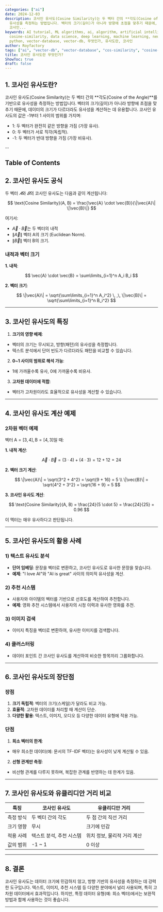 ```yaml
---
categories: ["ai"]
date: 2024-12-03
description: 코사인 유사도(Cosine Similarity)는 두 벡터 간의 **각도(Cosine of the Angle)**를 기반으로
  유사성을 측정하는 방법입니다. 벡터의 크기(길이)가 아니라 방향에 초점을 맞추기 때문에, 데이터의 크기가 다르더라도 유사성을 계산하는 데 유용합니다.
  코사인...
keywords: AI tutorial, ML algorithms, ai, algorithm, artificial intelligence, cos-similarity,
  cosine-similarity, data science, deep learning, machine learning, neural networks,
  python, vector-database, vector-db, 무엇인가, 유사도란, 코사인
author: Royfactory
tags: ["ai", "vector-db", "vector-database", "cos-similarity", "cosine-similarity", "algorithm"]
title: 코사인 유사도란 무엇인가?
ShowToc: true
draft: false
---
```


## 1. 코사인 유사도란?
코사인 유사도(Cosine Similarity)는 두 벡터 간의 **각도(Cosine of the Angle)**를 기반으로 유사성을 측정하는 방법입니다. 벡터의 크기(길이)가 아니라 방향에 초점을 맞추기 때문에, 데이터의 크기가 다르더라도 유사성을 계산하는 데 유용합니다.
코사인 유사도의 값은 -1부터 1 사이의 범위를 가지며:
- 1: 두 벡터가 완전히 같은 방향을 가짐 (가장 유사).
- 0: 두 벡터가 서로 직각(독립적).
- -1: 두 벡터가 반대 방향을 가짐 (가장 비유사).

--
## Table of Contents

## 2. 코사인 유사도 공식
두 벡터 $𝐴$와 $𝐵$의 코사인 유사도는 다음과 같이 계산됩니다:

$$
\text{Cosine Similarity}(A, B) = \frac{\vec{A} \cdot \vec{B}}{\|\vec{A}\| \|\vec{B}\|}
$$

여기서:
- $\vec{A} \cdot \vec{B}$는 두 벡터의 내적
- $\|\vec{A}\|$ 벡터 $\text{A}$의 크기 (Euclidean Norm).
- $\|\vec{B}\|$ 벡터 $\text{B}$의 크기.

### 내적과 벡터 크기
**1. 내적**:

$$
\vec{A} \cdot \vec{B} = \sum\limits_{i=1}^n A_i B_i
$$

**2. 벡터 크기**:

$$
\|\vec{A}\| = \sqrt{\sum\limits_{i=1}^n A_i^2} \, ,\, \|\vec{B}\| = \sqrt{\sum\limits_{i=1}^n B_i^2}
$$

---

## 3. 코사인 유사도의 특징
1. **크기의 영향 배제**:
  - 벡터의 크기는 무시되고, 방향(패턴)의 유사성을 측정합니다.
  - 텍스트 분석에서 단어 빈도가 다르더라도 패턴을 비교할 수 있습니다.
2. **0~1 사이의 범위로 해석 가능**:
  - $\text{1}$에 가까울수록 유사, $\text{0}$에 가까울수록 비유사.
3. **고차원 데이터에 적합**:
  - 벡터가 고차원이라도 효율적으로 유사성을 계산할 수 있습니다.

---

## 4. 코사인 유사도 계산 예제
### 2차원 벡터 예제
벡터 $\text{A} = [3, 4], \text{B} = [4, 3]$일 때:

**1. 내적 계산**:

$$
\vec{A} \cdot \vec{B} = (3 \cdot 4) + (4 \cdot 3) = 12 + 12 = 24
$$


**2. 벡터 크기 계산**:

$$
\|\vec{A}\| = \sqrt{3^2 + 4^2} = \sqrt{9 + 16} = 5
\\
\|\vec{B}\| = \sqrt{4^2 + 3^2} = \sqrt{16 + 9} = 5
$$

**3. 코사인 유사도 계산**:

$$
\text{Cosine Similarity}(A, B) = \frac{24}{5 \cdot 5} = \frac{24}{25} = 0.96
$$

이 멕터는 매우 유사하다고 판단됩니다.

---

## 5. 코사인 유사도의 활용 사례
### 1) 텍스트 유사도 분석
- **단어 임베딩**: 문장을 벡터로 변환하고, 코사인 유사도로 유사한 문장을 찾습니다.
- **예제**: "I love AI"와 "AI is great" 사이의 의미적 유사성을 계산.
### 2) 추천 시스템
- 사용자와 아이템의 벡터를 기반으로 선호도를 계산하여 추천합니다.
- **예제**: 영화 추천 시스템에서 사용자의 시청 이력과 유사한 영화를 추천.
### 3) 이미지 검색
- 이미지 특징을 벡터로 변환하여, 유사한 이미지를 검색합니다.
### 4) 클러스터링
- 데이터 포인트 간 코사인 유사도를 계산하여 비슷한 항목끼리 그룹화합니다.

---

## 6. 코사인 유사도의 장단점
### 장점
1. **크기 독립적**: 벡터의 크기(스케일)가 달라도 비교 가능.
2. **효율적**: 고차원 데이터를 처리할 때 계산이 단순.
3. **다양한 활용**: 텍스트, 이미지, 오디오 등 다양한 데이터 유형에 적용 가능.

### 단점
1. **희소 벡터의 한계**:
  - 매우 희소한 데이터(예: 문서의 TF-IDF 벡터)는 유사성이 낮게 계산될 수 있음.
2. **선형 관계만 측정**:
  - 비선형 관계를 다루지 못하며, 복잡한 관계를 반영하는 데 한계가 있음.

---

## 7. 코사인 유사도와 유클리디안 거리 비교

|특징|코사인 유사도|유클리디안 거리|
|---|------|-----|
|측정 방식|두 벡터 간의 각도|두 점 간의 직선 거리|
|크기 영향|무시|크기에 민감|
|적용 사례|텍스트 분석, 추천 시스템|위치 정보, 물리적 거리 계산|
|값의 범위|-1 ~ 1|0 이상|

---

## 8. 결론
코사인 유사도는 데이터 크기에 민감하지 않고, 방향 기반의 유사성을 측정하는 데 강력한 도구입니다. 텍스트, 이미지, 추천 시스템 등 다양한 분야에서 널리 사용되며, 특히 고차원 데이터에서 효과적입니다. 하지만, 특정 데이터 유형(예: 희소 벡터)에서는 보완적 방법과 함께 사용하는 것이 좋습니다.

---
